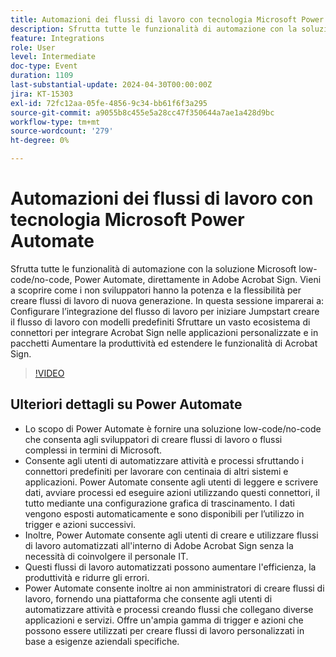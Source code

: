 ```yaml
---
title: Automazioni dei flussi di lavoro con tecnologia Microsoft Power Automate
description: Sfrutta tutte le funzionalità di automazione con la soluzione Microsoft low-code/no-code, Power Automate, direttamente in Adobe Acrobat Sign.
feature: Integrations
role: User
level: Intermediate
doc-type: Event
duration: 1109
last-substantial-update: 2024-04-30T00:00:00Z
jira: KT-15303
exl-id: 72fc12aa-05fe-4856-9c34-bb61f6f3a295
source-git-commit: a9055b8c455e5a28cc47f350644a7ae1a428d9bc
workflow-type: tm+mt
source-wordcount: '279'
ht-degree: 0%

---
```


# Automazioni dei flussi di lavoro con tecnologia Microsoft Power Automate

Sfrutta tutte le funzionalità di automazione con la soluzione Microsoft low-code/no-code, Power Automate, direttamente in Adobe Acrobat Sign. Vieni a scoprire come i non sviluppatori hanno la potenza e la flessibilità per creare flussi di lavoro di nuova generazione. In questa sessione imparerai a: Configurare l’integrazione del flusso di lavoro per iniziare Jumpstart creare il flusso di lavoro con modelli predefiniti Sfruttare un vasto ecosistema di connettori per integrare Acrobat Sign nelle applicazioni personalizzate e in pacchetti Aumentare la produttività ed estendere le funzionalità di Acrobat Sign.

>[!VIDEO](https://video.tv.adobe.com/v/3428194/?learn=on)

## Ulteriori dettagli su Power Automate

* Lo scopo di Power Automate è fornire una soluzione low-code/no-code che consenta agli sviluppatori di creare flussi di lavoro o flussi complessi in termini di Microsoft.
* Consente agli utenti di automatizzare attività e processi sfruttando i connettori predefiniti per lavorare con centinaia di altri sistemi e applicazioni. Power Automate consente agli utenti di leggere e scrivere dati, avviare processi ed eseguire azioni utilizzando questi connettori, il tutto mediante una configurazione grafica di trascinamento. I dati vengono esposti automaticamente e sono disponibili per l’utilizzo in trigger e azioni successivi.
* &#x200B;Inoltre, Power Automate consente agli utenti di creare e utilizzare flussi di lavoro automatizzati all&#39;interno di Adobe Acrobat Sign senza la necessità di coinvolgere il personale IT.
* Questi flussi di lavoro automatizzati possono aumentare l&#39;efficienza, la produttività e ridurre gli errori.
* Power Automate consente inoltre ai non amministratori di creare flussi di lavoro, fornendo una piattaforma che consente agli utenti di automatizzare attività e processi creando flussi che collegano diverse applicazioni e servizi. Offre un&#39;ampia gamma di trigger e azioni che possono essere utilizzati per creare flussi di lavoro personalizzati in base a esigenze aziendali specifiche.
